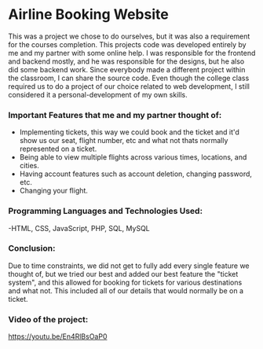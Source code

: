 # Airline Booking Website
This was a project we chose to do ourselves, but it was also a requirement for the courses completion. This projects code was developed entirely by me and my partner with some online help. I was responsible for the frontend and backend mostly, and he was responsible for the designs, but he also did some backend work. Since everybody made a different project within the classroom, I can share the source code. Even though the college class required us to do a project of our choice related to web development, I still considered it a personal-development of my own skills.

### Important Features that me and my partner thought of:
* Implementing tickets, this way we could book and the ticket and it'd show us our seat, flight number, etc and what not thats normally represented on a ticket.
* Being able to view multiple flights across various times, locations, and cities.
* Having account features such as account deletion, changing password, etc.
* Changing your flight.

### Programming Languages and Technologies Used:
-HTML, CSS, JavaScript, PHP, SQL, MySQL


### Conclusion:
Due to time constraints, we did not get to fully add every single feature we thought of, but we tried our best and added our best feature the "ticket system", and this allowed for booking for tickets for various destinations and what not. This included all of our details that would normally be on a ticket.

### Video of the project:
https://youtu.be/En4RlBsOaP0
